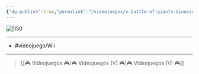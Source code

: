 ```yaml
---
{"dg-publish":true,"permalink":"/videojuegos/v-battle-of-giants-dinosaurs-strike/"}
---
```



![|150](https://images.igdb.com/igdb/image/upload/t_cover_big/co2zf8.jpg)

---

- #videojuego/Wii 

---

> [[🎮 Videojuegos 🎮/🎮 Videojuegos (V) 🎮\|🎮 Videojuegos (V) 🎮]]